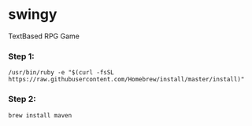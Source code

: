 # swingy
TextBased RPG Game

### Step 1:
```/usr/bin/ruby -e "$(curl -fsSL https://raw.githubusercontent.com/Homebrew/install/master/install)"```
### Step 2:
```brew install maven```
